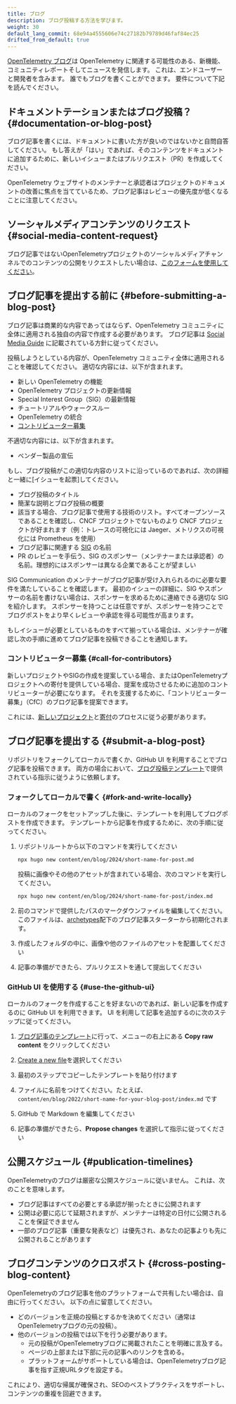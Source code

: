 ```yaml
---
title: ブログ
description: ブログ投稿する方法を学びます。
weight: 30
default_lang_commit: 68e94a4555606e74c27182b79789d46faf84ec25
drifted_from_default: true
---
```


[OpenTelemetry ブログ](/blog/)は OpenTelemetry に関連する可能性のある、新機能、コミュニティレポートそしてニュースを発信します。
これは、エンドユーザーと開発者を含みます。
誰でもブログを書くことができます。
要件について下記を読んでください。

## ドキュメントテーションまたはブログ投稿？ {#documentation-or-blog-post}

ブログ記事を書くには、ドキュメントに書いた方が良いのではないかと自問自答してください。
もし答えが「はい」であれば、そのコンテンツをドキュメントに追加するために、新しいイシューまたはプルリクエスト（PR）を作成してください。

OpenTelemetry ウェブサイトのメンテナーと承認者はプロジェクトのドキュメントの改善に焦点を当てているため、ブログ記事はレビューの優先度が低くなることに注意してください。

## ソーシャルメディアコンテンツのリクエスト {#social-media-content-request}

ブログ記事ではないOpenTelemetryプロジェクトのソーシャルメディアチャンネルでのコンテンツの公開をリクエストしたい場合は、[このフォームを使用してください](https://github.com/open-telemetry/community/issues/new?template=social-media-request.yml)。

## ブログ記事を提出する前に {#before-submitting-a-blog-post}

ブログ記事は商業的な内容であってはならず、OpenTelemetry コミュニティに全体に適用される独自の内容で作成する必要があります。
ブログ記事は [Social Media Guide](https://github.com/open-telemetry/community/blob/main/social-media-guide.md) に記載されている方針に従ってください。

投稿しようとしている内容が、OpenTelemetry コミュニティ全体に適用されることを確認してください。
適切な内容には、以下が含まれます。

- 新しい OpenTelemetry の機能
- OpenTelemetry プロジェクトの更新情報
- Special Interest Group（SIG）の最新情報
- チュートリアルやウォークスルー
- OpenTelemetry の統合
- [コントリビューター募集](#call-for-contributors)

不適切な内容には、以下が含まれます。

- ベンダー製品の宣伝

もし、ブログ投稿がこの適切な内容のリストに沿っているのであれば、次の詳細と一緒に[イシューを起票]してください。

- ブログ投稿のタイトル
- 簡潔な説明とブログ投稿の概要
- 該当する場合、ブログ記事で使用する技術のリスト。すべてオープンソースであることを確認し、CNCF プロジェクトでないものより CNCF プロジェクトが好まれます（例：トレースの可視化には Jaeger、メトリクスの可視化には Prometheus を使用）
- ブログ記事に関連する [SIG](https://github.com/open-telemetry/community/) の名前
- PR のレビューを手伝う、SIG のスポンサー（メンテナーまたは承認者）の名前。理想的にはスポンサーは異なる企業であることが望ましい

SIG Communication のメンテナーがブログ記事が受け入れられるのに必要な要件を満たしていることを確認します。
最初のイシューの詳細に、SIG やスポンサーの名前を書けない場合は、スポンサーを求めるために連絡できる適切な SIG を紹介します。
スポンサーを持つことは任意ですが、スポンサーを持つことでブログポストをより早くレビューや承認を得る可能性が高まります。

もしイシューが必要としているものをすべて揃っている場合は、メンテナーが確認し次の手順に進めてブログ記事を投稿できることを通知します。

### コントリビューター募集 {#call-for-contributors}

新しいプロジェクトやSIGの作成を提案している場合、またはOpenTelemetryプロジェクトへの寄付を提供している場合、提案を成功させるために追加のコントリビューターが必要になります。
それを支援するために、「コントリビューター募集」（CfC）のブログ記事を提案できます。

これには、[新しいプロジェクト](https://github.com/open-telemetry/community/blob/main/project-management.md)と[寄付](https://github.com/open-telemetry/community/blob/main/guides/contributor/donations.md)のプロセスに従う必要があります。

## ブログ記事を提出する {#submit-a-blog-post}

リポジトリをフォークしてローカルで書くか、GitHub UI を利用することでブログ記事を投稿できます。
両方の場合において、[ブログ投稿テンプレート](https://github.com/open-telemetry/opentelemetry.io/tree/main/archetypes/blog.md)で提供されている指示に従うように依頼します。

### フォークしてローカルで書く {#fork-and-write-locally}

ローカルのフォークをセットアップした後に、テンプレートを利用してブログポストを作成できます。
テンプレートから記事を作成するために、次の手順に従ってください。

1. リポジトリルートから以下のコマンドを実行してください

   ```sh
   npx hugo new content/en/blog/2024/short-name-for-post.md
   ```

   投稿に画像やその他のアセットが含まれている場合、次のコマンドを実行してください。

   ```sh
   npx hugo new content/en/blog/2024/short-name-for-post/index.md
   ```

1. 前のコマンドで提供したパスのマークダウンファイルを編集してください。このファイルは、[archetypes](https://github.com/open-telemetry/opentelemetry.io/tree/main/archetypes/)配下のブログ記事スターターから初期化されます。

1. 作成したフォルダの中に、画像や他のファイルのアセットを配置してください

1. 記事の準備ができたら、プルリクエストを通して提出してください

### GitHub UI を使用する {#use-the-github-ui}

ローカルのフォークを作成することを好まないのであれば、新しい記事を作成するのに GitHub UI を利用できます。
UI を利用して記事を追加するのに次のステップに従ってください。

1. [ブログ記事のテンプレート](https://github.com/open-telemetry/opentelemetry.io/tree/main/archetypes/blog.md)に行って、メニューの右上にある **Copy raw content** をクリックしてください

1. [Create a new file](https://github.com/open-telemetry/opentelemetry.io/new/main)を選択してください

1. 最初のステップでコピーしたテンプレートを貼り付けます

1. ファイルに名前をつけてください。たとえば、`content/en/blog/2022/short-name-for-your-blog-post/index.md` です

1. GitHub で Markdown を編集してください

1. 記事の準備ができたら、**Propose changes** を選択して指示に従ってください

## 公開スケジュール {#publication-timelines}

OpenTelemetryのブログは厳密な公開スケジュールに従いません。
これは、次のことを意味します。

- ブログ記事はすべての必要とする承認が揃ったときに公開されます
- 公開は必要に応じて延期されますが、メンテナーは特定の日付に公開されることを保証できません
- 一部のブログ記事（重要な発表など）は優先され、あなたの記事よりも先に公開されることがあります

## ブログコンテンツのクロスポスト {#cross-posting-blog-content}

OpenTelemetryのブログ記事を他のプラットフォームで共有したい場合は、自由に行ってください。
以下の点に留意してください。

- どのバージョンを正規の投稿とするかを決めてください（通常はOpenTelemetryブログの元の投稿）。
- 他のバージョンの投稿では以下を行う必要があります。
  - 元の投稿がOpenTelemetryブログに掲載されたことを明確に言及する。
  - ページの上部または下部に元の記事へのリンクを含める。
  - プラットフォームがサポートしている場合は、OpenTelemetryブログ記事を指す正規URLタグを設定する。

これにより、適切な帰属が確保され、SEOのベストプラクティスをサポートし、コンテンツの重複を回避できます。
